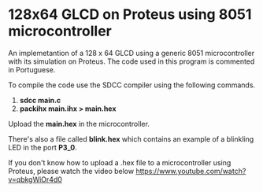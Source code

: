 # 128x64 GLCD on Proteus using 8051 microcontroller
An implemetantion of a 128 x 64 GLCD using a generic 8051 microcontroller with its simulation on Proteus. The code used in this program is commented in Portuguese.

To compile the code use the SDCC compiler using the following commands.
1. **sdcc main.c**
2. **packihx main.ihx > main.hex**

Upload the **main.hex** in the microcontroller. 

There's also a file called **blink.hex** which contains an example of a blinkling LED in the port **P3_0**.

If you don't know how to upload a .hex file to a microcontroller using Proteus, please watch the video below
https://www.youtube.com/watch?v=qbkgWiOr4d0
